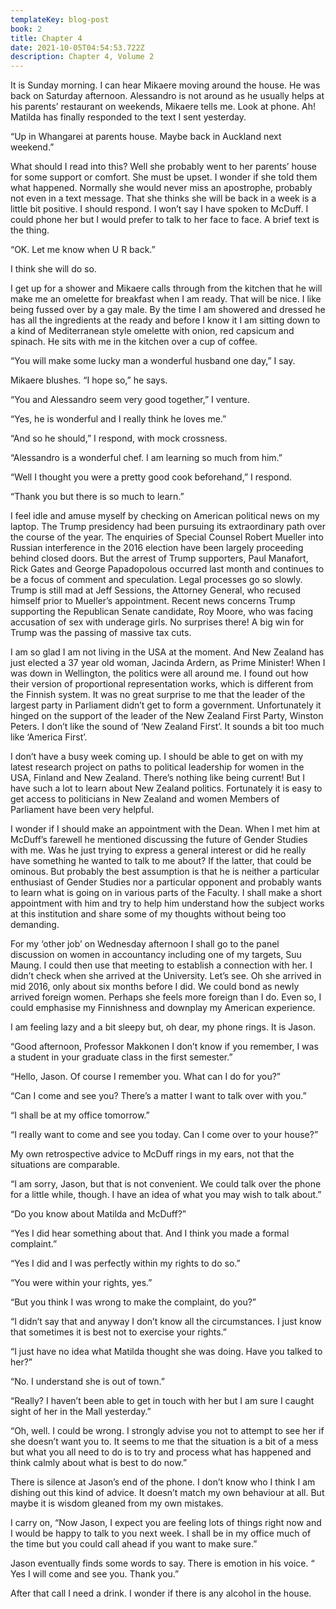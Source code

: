 ```yaml
---
templateKey: blog-post
book: 2
title: Chapter 4
date: 2021-10-05T04:54:53.722Z
description: Chapter 4, Volume 2
---
```

It is Sunday morning. I can hear Mikaere moving around the house. He was back on Saturday afternoon. Alessandro is not around as he usually helps at his parents’ restaurant on weekends, Mikaere tells me. Look at phone. Ah! Matilda has finally responded to the text I sent yesterday. 

“Up in Whangarei at parents house. Maybe back in Auckland next weekend.” 

What should I read into this? Well she probably went to her parents’ house for some support or comfort. She must be upset. I wonder if she told them what happened. Normally she would never miss an apostrophe, probably not even in a text message. That she thinks she will be back in a week is a little bit positive. I should respond. I won’t say I have spoken to McDuff. I could phone her but I would prefer to talk to her face to face. A brief text is the thing.

“OK. Let me know when U R back.”

I think she will do so. 

I get up for a shower and Mikaere calls through from the kitchen that he will make me an omelette for breakfast when I am ready. That will be nice. I like being fussed over by a gay male. By the time  I am showered and dressed he has all the ingredients at the ready and before I know it I am sitting down to a kind of Mediterranean style omelette with onion, red capsicum and spinach. He sits with me in the kitchen over a cup of coffee. 

“You will make some lucky man a wonderful husband one day,” I say.

Mikaere blushes. “I hope so,” he says.

“You and Alessandro seem very good together,” I venture.

“Yes, he is wonderful and I really think he loves me.”

“And so he should,” I respond, with mock crossness.

“Alessandro is a wonderful chef. I am learning so much from him.”

“Well I thought you were a pretty good cook beforehand,” I respond.

“Thank you but there is so much to learn.”

I feel idle and amuse myself by checking on American political news on my laptop. The Trump presidency had been pursuing its extraordinary path over the course of the year. The enquiries of Special Counsel Robert Mueller into Russian interference in the 2016 election have been largely proceeding behind closed doors. But the arrest of Trump supporters, Paul Manafort, Rick Gates and George Papadopolous occurred last month and continues to be a focus of comment and speculation. Legal processes go so slowly. Trump is still mad at Jeff Sessions, the Attorney General, who recused himself prior to Mueller’s appointment. Recent news concerns Trump supporting the Republican Senate candidate, Roy Moore, who was facing accusation of sex with underage girls. No surprises there! A big win for Trump was the passing of massive tax cuts. 

I am so glad I am not living in the USA at the moment. And New Zealand has just elected a 37 year old woman, Jacinda Ardern, as Prime Minister! When I was down in Wellington, the politics were all around me. I found out how their version of  proportional representation works, which is different from the Finnish system. It was no great surprise to me that the leader of the largest party in Parliament didn’t get to form a government. Unfortunately it hinged on the support of the leader of the New Zealand First Party, Winston Peters. I don’t like the sound of ‘New Zealand First’. It sounds a bit too much like ‘America First’. 

I don’t have a busy week coming up. I should be able to get on with my latest research project on paths to political leadership for women in the USA, Finland and New Zealand.  There’s nothing like being current! But I have such a lot to learn about New Zealand politics. Fortunately it is easy to get access to politicians in New Zealand and women Members of Parliament have been very helpful. 

I wonder if I should make an appointment with the Dean. When I met him at McDuff’s farewell  he mentioned discussing the future of Gender Studies with me.  Was he just trying to express a general interest or did he really have something he wanted to talk to me about? If the latter, that could be ominous. But probably the best assumption is that he is neither a particular enthusiast of Gender Studies nor a particular opponent and probably wants to learn what is going on in various parts of the Faculty. I shall make a short appointment with him and try to help him understand how the subject works at this institution and share some of my thoughts without being too demanding. 

For my ‘other job’ on Wednesday afternoon I shall go to the panel discussion on women in accountancy including one of my targets, Suu Maung. I could then use that meeting to establish a connection with her. I didn’t check when she arrived at the University. Let’s see. Oh she arrived in mid 2016, only about six months before I did. We could bond as newly arrived foreign women. Perhaps she feels more foreign than I do. Even so, I could emphasise my Finnishness and downplay my American experience.

I am feeling lazy and a bit sleepy but, oh dear, my phone rings. It is Jason.

“Good afternoon, Professor Makkonen I don’t know if you remember, I was a student in your graduate class in the first semester.” 

“Hello, Jason. Of course I remember you. What can I do for you?” 

“Can I come and see you? There’s a matter I want to talk over with you.”

“I shall be at my office tomorrow.”

“I really want to come and see you today. Can I come over to your house?”

My own retrospective advice to McDuff rings in my ears, not that the situations are comparable.

“I am sorry, Jason, but that is not convenient. We could talk over the phone for a little while, though. I have an idea of what you may wish to talk about.”

“Do you know about Matilda and McDuff?”   

“Yes I did hear something about that. And I think you made a formal complaint.”

“Yes I did and I was perfectly within my rights to do so.”

“You were within your rights, yes.”

“But you think I was wrong to make the complaint, do you?” 

“I didn’t say that and anyway I don’t know all the circumstances. I just know that sometimes it is best not to exercise your rights.” 

“I just have no idea what Matilda thought she was doing. Have you talked to her?”

“No. I understand she is out of town.”

“Really? I haven’t been able to get in touch with her but I am sure I caught sight of her in the Mall yesterday.”

“Oh, well. I could be wrong. I strongly advise you not to attempt to see her if she doesn’t want you to. It seems to me that the situation is a bit of a mess but what you all need to do is to try and process what has happened and think calmly about what is best to do now.”

There is silence at Jason’s end of the phone. I don’t know who I think I am dishing out this kind of advice. It doesn’t match my own behaviour at all. But maybe it is wisdom gleaned from my own mistakes.

I carry on, “Now Jason, I expect you are feeling lots of things right now and I would be happy to talk to you next week.  I shall be in my office much of the time but you could call ahead if you want to make sure.”

Jason eventually finds some words to say.  There is emotion in his voice. “ Yes I will come and see you. Thank you.”

After that call I need a drink. I wonder if there is any alcohol in the house.